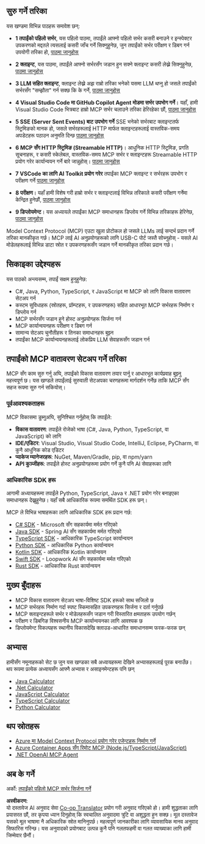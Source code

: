 <!--
CO_OP_TRANSLATOR_METADATA:
{
  "original_hash": "97f1c99b5b12cf03d4b1be68b3636a4a",
  "translation_date": "2025-07-04T16:42:28+00:00",
  "source_file": "03-GettingStarted/README.md",
  "language_code": "ne"
}
-->
## सुरु गर्ने तरिका  

यस खण्डमा विभिन्न पाठहरू समावेश छन्:

- **1 तपाईंको पहिलो सर्भर**, यस पहिलो पाठमा, तपाईंले आफ्नो पहिलो सर्भर कसरी बनाउने र इन्स्पेक्टर उपकरणको मद्दतले त्यसलाई कसरी जाँच गर्ने सिक्नुहुनेछ, जुन तपाईंको सर्भर परीक्षण र डिबग गर्न उपयोगी तरिका हो, [पाठमा जानुहोस्](/03-GettingStarted/01-first-server/README.md)

- **2 क्लाइन्ट**, यस पाठमा, तपाईंले आफ्नो सर्भरसँग जडान हुन सक्ने क्लाइन्ट कसरी लेख्ने सिक्नुहुनेछ, [पाठमा जानुहोस्](/03-GettingStarted/02-client/README.md)

- **3 LLM सहित क्लाइन्ट**, क्लाइन्ट लेख्ने अझ राम्रो तरिका भनेको यसमा LLM थप्नु हो जसले तपाईंको सर्भरसँग "सम्झौता" गर्न सक्छ कि के गर्ने, [पाठमा जानुहोस्](/03-GettingStarted/03-llm-client/README.md)

- **4 Visual Studio Code मा GitHub Copilot Agent मोडमा सर्भर उपभोग गर्ने**। यहाँ, हामी Visual Studio Code भित्रबाट हाम्रो MCP सर्भर चलाउने तरिका हेरिरहेका छौं, [पाठमा जानुहोस्](/03-GettingStarted/04-vscode/README.md)

- **5 SSE (Server Sent Events) बाट उपभोग गर्ने** SSE भनेको सर्भरबाट क्लाइन्टतर्फ स्ट्रिमिङको मानक हो, जसले सर्भरहरूलाई HTTP मार्फत क्लाइन्टहरूलाई वास्तविक-समय अपडेटहरू पठाउन अनुमति दिन्छ [पाठमा जानुहोस्](/03-GettingStarted/05-sse-server/README.md)

- **6 MCP सँग HTTP स्ट्रिमिङ (Streamable HTTP)**। आधुनिक HTTP स्ट्रिमिङ, प्रगति सूचनाहरू, र कसरी स्केलेबल, वास्तविक-समय MCP सर्भर र क्लाइन्टहरू Streamable HTTP प्रयोग गरेर कार्यान्वयन गर्ने बारे जान्नुहोस्। [पाठमा जानुहोस्](/03-GettingStarted/06-http-streaming/README.md)

- **7 VSCode का लागि AI Toolkit प्रयोग गरेर** तपाईंका MCP क्लाइन्ट र सर्भरहरू उपभोग र परीक्षण गर्ने [पाठमा जानुहोस्](/03-GettingStarted/07-aitk/README.md)

- **8 परीक्षण**। यहाँ हामी विशेष गरी हाम्रो सर्भर र क्लाइन्टलाई विभिन्न तरिकाले कसरी परीक्षण गर्नेमा केन्द्रित हुनेछौं, [पाठमा जानुहोस्](/03-GettingStarted/08-testing/README.md)

- **9 डिप्लोयमेन्ट**। यस अध्यायले तपाईंका MCP समाधानहरू डिप्लोय गर्ने विभिन्न तरिकाहरू हेरिनेछ, [पाठमा जानुहोस्](/03-GettingStarted/09-deployment/README.md)


Model Context Protocol (MCP) एउटा खुला प्रोटोकल हो जसले LLMs लाई सन्दर्भ प्रदान गर्ने तरिका मानकीकृत गर्छ। MCP लाई AI अनुप्रयोगहरूको लागि USB-C पोर्ट जस्तै सोच्नुहोस् - यसले AI मोडेलहरूलाई विभिन्न डाटा स्रोत र उपकरणहरूसँग जडान गर्ने मानकीकृत तरिका प्रदान गर्छ।

## सिकाइका उद्देश्यहरू

यस पाठको अन्त्यसम्म, तपाईं सक्षम हुनुहुनेछ:

- C#, Java, Python, TypeScript, र JavaScript मा MCP को लागि विकास वातावरण सेटअप गर्न
- कस्टम सुविधाहरू (स्रोतहरू, प्रॉम्प्टहरू, र उपकरणहरू) सहित आधारभूत MCP सर्भरहरू निर्माण र डिप्लोय गर्न
- MCP सर्भरसँग जडान हुने होस्ट अनुप्रयोगहरू सिर्जना गर्न
- MCP कार्यान्वयनहरू परीक्षण र डिबग गर्न
- सामान्य सेटअप चुनौतीहरू र तिनका समाधानहरू बुझ्न
- तपाईंका MCP कार्यान्वयनहरूलाई लोकप्रिय LLM सेवाहरूसँग जडान गर्न

## तपाईंको MCP वातावरण सेटअप गर्ने तरिका

MCP सँग काम सुरु गर्नु अघि, तपाईंको विकास वातावरण तयार पार्नु र आधारभूत कार्यप्रवाह बुझ्नु महत्त्वपूर्ण छ। यस खण्डले तपाईंलाई सुरुवाती सेटअपका चरणहरूमा मार्गदर्शन गर्नेछ ताकि MCP सँग सहज रूपमा सुरु गर्न सकियोस्।

### पूर्वआवश्यकताहरू

MCP विकासमा डुब्नुअघि, सुनिश्चित गर्नुहोस् कि तपाईंले:

- **विकास वातावरण**: तपाईंले रोजेको भाषा (C#, Java, Python, TypeScript, वा JavaScript) को लागि
- **IDE/एडिटर**: Visual Studio, Visual Studio Code, IntelliJ, Eclipse, PyCharm, वा कुनै आधुनिक कोड एडिटर
- **प्याकेज म्यानेजरहरू**: NuGet, Maven/Gradle, pip, वा npm/yarn
- **API कुञ्जीहरू**: तपाईंले होस्ट अनुप्रयोगहरूमा प्रयोग गर्ने कुनै पनि AI सेवाहरूका लागि


### आधिकारिक SDK हरू

आगामी अध्यायहरूमा तपाईंले Python, TypeScript, Java र .NET प्रयोग गरेर बनाइएका समाधानहरू देख्नुहुनेछ। यहाँ सबै आधिकारिक रूपमा समर्थित SDK हरू छन्।

MCP ले विभिन्न भाषाहरूका लागि आधिकारिक SDK हरू प्रदान गर्छ:
- [C# SDK](https://github.com/modelcontextprotocol/csharp-sdk) - Microsoft सँग सहकार्यमा मर्मत गरिएको
- [Java SDK](https://github.com/modelcontextprotocol/java-sdk) - Spring AI सँग सहकार्यमा मर्मत गरिएको
- [TypeScript SDK](https://github.com/modelcontextprotocol/typescript-sdk) - आधिकारिक TypeScript कार्यान्वयन
- [Python SDK](https://github.com/modelcontextprotocol/python-sdk) - आधिकारिक Python कार्यान्वयन
- [Kotlin SDK](https://github.com/modelcontextprotocol/kotlin-sdk) - आधिकारिक Kotlin कार्यान्वयन
- [Swift SDK](https://github.com/modelcontextprotocol/swift-sdk) - Loopwork AI सँग सहकार्यमा मर्मत गरिएको
- [Rust SDK](https://github.com/modelcontextprotocol/rust-sdk) - आधिकारिक Rust कार्यान्वयन

## मुख्य बुँदाहरू

- MCP विकास वातावरण सेटअप भाषा-विशिष्ट SDK हरूको साथ सजिलो छ
- MCP सर्भरहरू निर्माण गर्दा स्पष्ट स्किमासहित उपकरणहरू सिर्जना र दर्ता गर्नुपर्छ
- MCP क्लाइन्टहरूले सर्भर र मोडेलहरूसँग जडान गरी विस्तारित क्षमताहरू उपयोग गर्छन्
- परीक्षण र डिबगिङ विश्वसनीय MCP कार्यान्वयनका लागि आवश्यक छ
- डिप्लोयमेन्ट विकल्पहरू स्थानीय विकासदेखि क्लाउड-आधारित समाधानसम्म फरक-फरक छन्

## अभ्यास

हामीसँग नमूनाहरूको सेट छ जुन यस खण्डका सबै अध्यायहरूमा देखिने अभ्यासहरूलाई पूरक बनाउँछ। थप रूपमा प्रत्येक अध्यायसँग आफ्नै अभ्यास र असाइनमेन्टहरू पनि छन्

- [Java Calculator](./samples/java/calculator/README.md)
- [.Net Calculator](../../../03-GettingStarted/samples/csharp)
- [JavaScript Calculator](./samples/javascript/README.md)
- [TypeScript Calculator](./samples/typescript/README.md)
- [Python Calculator](../../../03-GettingStarted/samples/python)

## थप स्रोतहरू

- [Azure मा Model Context Protocol प्रयोग गरेर एजेन्टहरू निर्माण गर्ने](https://learn.microsoft.com/azure/developer/ai/intro-agents-mcp)
- [Azure Container Apps सँग रिमोट MCP (Node.js/TypeScript/JavaScript)](https://learn.microsoft.com/samples/azure-samples/mcp-container-ts/mcp-container-ts/)
- [.NET OpenAI MCP Agent](https://learn.microsoft.com/samples/azure-samples/openai-mcp-agent-dotnet/openai-mcp-agent-dotnet/)

## अब के गर्ने

अर्को: [तपाईंको पहिलो MCP सर्भर सिर्जना गर्ने](/01-first-server/README.md)

**अस्वीकरण**:  
यो दस्तावेज AI अनुवाद सेवा [Co-op Translator](https://github.com/Azure/co-op-translator) प्रयोग गरी अनुवाद गरिएको हो। हामी शुद्धताका लागि प्रयासरत छौं, तर कृपया ध्यान दिनुहोस् कि स्वचालित अनुवादमा त्रुटि वा अशुद्धता हुन सक्छ। मूल दस्तावेज यसको मूल भाषामा नै अधिकारिक स्रोत मानिनुपर्छ। महत्वपूर्ण जानकारीका लागि व्यावसायिक मानव अनुवाद सिफारिस गरिन्छ। यस अनुवादको प्रयोगबाट उत्पन्न कुनै पनि गलतफहमी वा गलत व्याख्याका लागि हामी जिम्मेवार छैनौं।